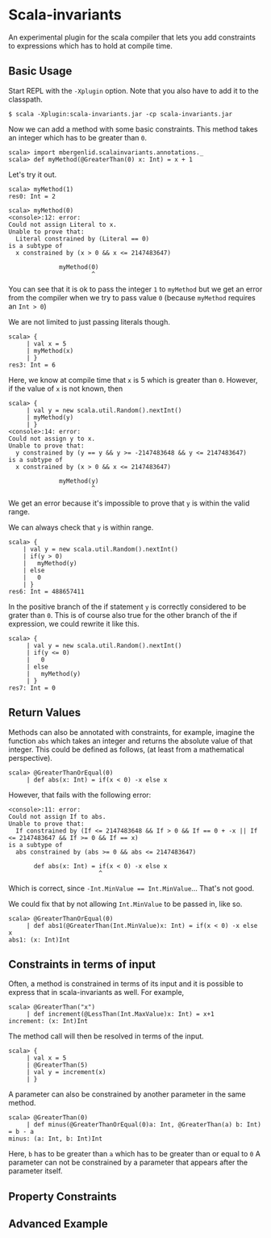 Scala-invariants
=================

An experimental plugin for the scala compiler that lets you add constraints to expressions
which has to hold at compile time.

Basic Usage
-----------

Start REPL with the `-Xplugin` option. Note that you also have to add it to the classpath.

    $ scala -Xplugin:scala-invariants.jar -cp scala-invariants.jar

Now we can add a method with some basic constraints. This method takes an integer which has to be
greater than `0`.

    scala> import mbergenlid.scalainvariants.annotations._
    scala> def myMethod(@GreaterThan(0) x: Int) = x + 1

Let's try it out.

    scala> myMethod(1)
    res0: Int = 2
    
    scala> myMethod(0)
    <console>:12: error: 
    Could not assign Literal to x.
    Unable to prove that:
      Literal constrained by (Literal == 0)
    is a subtype of
      x constrained by (x > 0 && x <= 2147483647)
          
                  myMethod(0)
                           ^
                           
You can see that it is ok to pass the integer `1` to `myMethod` but we get an error from the compiler
when we try to pass value `0` (because `myMethod` requires an `Int > 0`)

We are not limited to just passing literals though.

    scala> {
         | val x = 5
         | myMethod(x)
         | }
    res3: Int = 6

Here, we know at compile time that `x` is 5 which is greater than `0`. 
However, if the value of `x` is not known, then

    scala> {
         | val y = new scala.util.Random().nextInt()
         | myMethod(y)
         | }
    <console>:14: error: 
    Could not assign y to x.
    Unable to prove that:
      y constrained by (y == y && y >= -2147483648 && y <= 2147483647)
    is a subtype of
      x constrained by (x > 0 && x <= 2147483647)
          
                  myMethod(y)
                           ^
We get an error because it's impossible to prove that `y` is within the valid range.

We can always check that `y` is within range.

    scala> {
        | val y = new scala.util.Random().nextInt()
        | if(y > 0)
        |   myMethod(y)
        | else 
        |   0
        | }
    res6: Int = 488657411

In the positive branch of the if statement `y` is correctly considered to be grater than `0`.
This is of course also true for the other branch of the if expression, we could rewrite it like this.

    scala> {
         | val y = new scala.util.Random().nextInt()
         | if(y <= 0)
         |   0
         | else
         |   myMethod(y)
         | }
    res7: Int = 0

Return Values
--------------

Methods can also be annotated with constraints, for example, imagine the function `abs` which takes an integer
and returns the absolute value of that integer. This could be defined as follows, (at least from a mathematical
perspective).


    scala> @GreaterThanOrEqual(0)
         | def abs(x: Int) = if(x < 0) -x else x

However, that fails with the following error:

    <console>:11: error: 
    Could not assign If to abs.
    Unable to prove that:
      If constrained by (If <= 2147483648 && If > 0 && If == 0 + -x || If <= 2147483647 && If >= 0 && If == x)
    is a subtype of
      abs constrained by (abs >= 0 && abs <= 2147483647)
          
           def abs(x: Int) = if(x < 0) -x else x
                             ^

Which is correct, since `-Int.MinValue == Int.MinValue`... That's not good.

We could fix that by not allowing `Int.MinValue` to be passed in, like so.
   
    scala> @GreaterThanOrEqual(0)
         | def abs1(@GreaterThan(Int.MinValue)x: Int) = if(x < 0) -x else x
    abs1: (x: Int)Int


Constraints in terms of input
------------------------------

Often, a method is constrained in terms of its input and it is possible to express that in
scala-invariants as well. For example, 

    scala> @GreaterThan("x")
         | def increment(@LessThan(Int.MaxValue)x: Int) = x+1
    increment: (x: Int)Int

The method call will then be resolved in terms of the input. 

    scala> {
         | val x = 5
         | @GreaterThan(5)
         | val y = increment(x)
         | }


A parameter can also be constrained by another parameter in the same method.

    scala> @GreaterThan(0)
         | def minus(@GreaterThanOrEqual(0)a: Int, @GreaterThan(a) b: Int) = b - a
    minus: (a: Int, b: Int)Int

Here, `b` has to be greater than `a` which has to be greater than or equal to `0`
A parameter can not be constrained by a parameter that appears after the parameter itself.

Property Constraints
----------------------



Advanced Example
---------------------